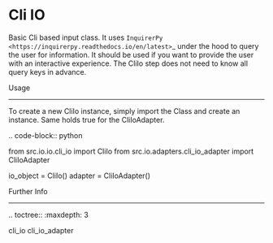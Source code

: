Cli IO
======

Basic Cli based input class. It uses `InquirerPy <https://inquirerpy.readthedocs.io/en/latest>`_
under the hood to query the user for information. It should be used if you want
to provide the user with an interactive experience. The CliIo step does not need
to know all query keys in advance.

Usage
_____
To create a new CliIo instance, simply import the Class and create an instance.
Same holds true for the CliIoAdapter.

.. code-block:: python

   from src.io.io.cli_io import CliIo
   from src.io.adapters.cli_io_adapter import CliIoAdapter

   io_object = CliIo()
   adapter = CliIoAdapter()


Further Info
____________
.. toctree::
   :maxdepth: 3

   cli_io
   cli_io_adapter
